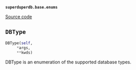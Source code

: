**`superduperdb.base.enums`** 

[Source code](https://github.com/SuperDuperDB/superduperdb/blob/main/superduperdb/base/enums.py)

## `DBType` 

```python
DBType(self,
     *args,
     **kwds)
```
DBType is an enumeration of the supported database types.


